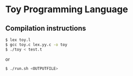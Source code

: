 # Toy Programming Language

## Compilation instructions
```bash
$ lex toy.l
$ gcc toy.c lex.yy.c -o toy
$ ./toy < test.t
```

or

```bash
$ ./run.sh <OUTPUTFILE>
```
